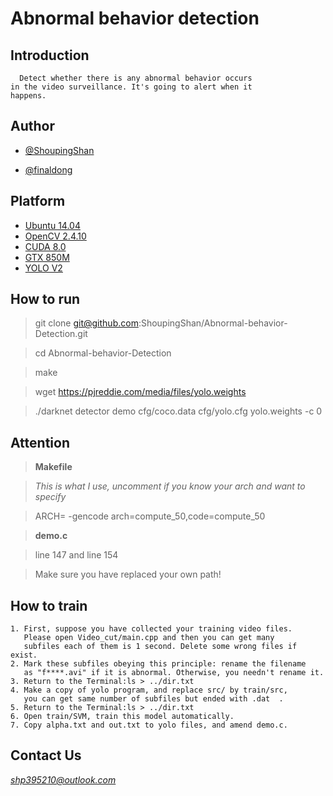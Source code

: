 # Abnormal behavior detection
## Introduction
      Detect whether there is any abnormal behavior occurs
    in the video surveillance. It's going to alert when it
    happens.
## Author
* [@ShoupingShan](https://github.com/ShoupingShan)

* [@finaldong](https://github.com/finaldong)

## Platform
* [Ubuntu 14.04](https://www.ubuntu.com/download/desktop)
* [OpenCV 2.4.10](http://opencv.org/)
* [CUDA 8.0](https://developer.nvidia.com/cuda-downloads)
* [GTX 850M](https://www.geforce.com/hardware/notebook-gpus/geforce-gtx-850m)
* [YOLO V2](https://pjreddie.com/darknet/yolo/)

## How to run

  > git clone git@github.com:ShoupingShan/Abnormal-behavior-Detection.git

  > cd Abnormal-behavior-Detection

  > make

  > wget https://pjreddie.com/media/files/yolo.weights

  > ./darknet detector demo cfg/coco.data cfg/yolo.cfg yolo.weights -c 0

## Attention
  > **Makefile**

  > *This is what I use, uncomment if you know your arch and want to specify*

  > ARCH=  -gencode arch=compute_50,code=compute_50


  >**demo.c**

  >line 147 and line 154

  >Make sure you have replaced your own path!

## How to train
    1. First, suppose you have collected your training video files.
       Please open Video_cut/main.cpp and then you can get many
       subfiles each of them is 1 second. Delete some wrong files if exist.
    2. Mark these subfiles obeying this principle: rename the filename
       as "f****.avi" if it is abnormal. Otherwise, you needn't rename it.
    3. Return to the Terminal:ls > ../dir.txt   
    4. Make a copy of yolo program, and replace src/ by train/src,
       you can get same number of subfiles but ended with .dat  .
    5. Return to the Terminal:ls > ../dir.txt
    6. Open train/SVM, train this model automatically.
    7. Copy alpha.txt and out.txt to yolo files, and amend demo.c.

## Contact Us

  *shp395210@outlook.com*
